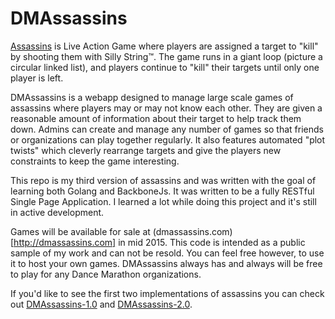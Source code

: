 DMAssassins
===========

[Assassins](http://en.wikipedia.org/wiki/Assassin_(game)) is Live Action Game where players are assigned a target to "kill" by shooting them with Silly String™. The game runs in a giant loop (picture a circular linked list), and players continue to "kill" their targets until only one player is left.

DMAssassins is a webapp designed to manage large scale games of assassins where players may or may not know each other. They are given a reasonable amount of information about their target to help track them down. Admins can create and manage any number of games so that friends or organizations can play together regularly. It also features automated "plot twists" which cleverly rearrange targets and give the players new constraints to keep the game interesting.

This repo is my third version of assassins and was written with the goal of learning both Golang and BackboneJs. It was written to be a fully RESTful Single Page Application. I learned a lot while doing this project and it's still in active development.

Games will be available for sale at (dmassassins.com)[http://dmassassins.com] in mid 2015. This code is intended as a public sample of my work and can not be resold. You can feel free however, to use it to host your own games. DMAssassins always has and always will be free to play for any Dance Marathon organizations.

If you'd like to see the first two implementations of assassins you can check out [DMAssassins-1.0](https://github.com/mattgerstman/DMAssassins-1.0) and [DMAssassins-2.0](https://github.com/mattgerstman/DMAssassins-2.0).
